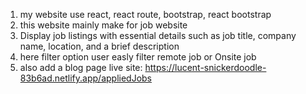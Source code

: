 1. my website use react, react route, bootstrap, react bootstrap
2. this website mainly make for job website
3. Display job listings with essential details such as job title, company name, location, and a brief description
4. here filter option user easly filter remote job or Onsite job
5. also add a blog page
live site: https://lucent-snickerdoodle-83b6ad.netlify.app/appliedJobs
